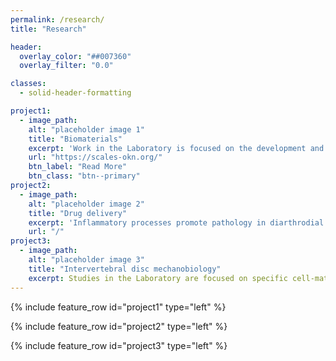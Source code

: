 ```yaml
---
permalink: /research/
title: "Research"

header:
  overlay_color: "##007360"
  overlay_filter: "0.0"

classes:
  - solid-header-formatting

project1:
  - image_path:
    alt: "placeholder image 1"
    title: "Biomaterials"
    excerpt: 'Work in the Laboratory is focused on the development and evaluation of novel biomaterials that can be used for drug delivery applications and as cell-delivery scaffolds in both orthopaedics and neurosurgery.  Our focus has been on the development and application of in situ forming or crosslinking hydrogels formed from natural extracellular matrix molecules and polymers.  Biomaterials have been developed to deliver autologous cells to the intervertebral disc, that can provide for the stiffness and biochemical cues that promote cell synthesis and phenotype.  A key component of this work is the development of rational biomaterial design strategies using statistical and machine learning algorithms, in a collaboration with mathematicians at North Carolina State University.  This work is supported by the NIH and North Carolina Biotechnology Center.'
    url: "https://scales-okn.org/"
    btn_label: "Read More"
    btn_class: "btn--primary"
project2:
  - image_path:
    alt: "placeholder image 2"
    title: "Drug delivery"
    excerpt: 'Inflammatory processes promote pathology in diarthrodial joints and the intervertebral disc.  While protein and small molecule drugs are available to that can effectively modify the symptoms and progression of these pathologies, including the IL-1 receptor antagonist (IL1Ra) and TNF-alpha “blockers”, systemic administration can have serious side effects or be ineffective in reaching the pathological target.  This has motivated our development of local drug delivery strategies to prolong drug residence time in the affected site and to decrease serum exposure.  Our laboratory has developed a class of in situ forming drug depots when injected into the joint or perineural space.  Conjugation of anti-inflammatory protein drugs, or anti-inflammatory small molecule compounds, is being explored and evaluated to test for increases in local residence time and bioactivity.  The laboratory collaborates with chemists, rheumatologists, orthopaedic surgeons and neurosurgeons, and psychiatrists in this work to evaluate the efficacy of newly developed drug delivery strategies that act to inhibit joint inflammation and pain associated with both osteoarthritis and intervertebral disc pathologies.'
    url: "/"
project3:
  - image_path:
    alt: "placeholder image 3"
    title: "Intervertebral disc mechanobiology"
    excerpt: Studies in the Laboratory are focused on specific cell-matrix interactions that regulate cellular synthesis and phenotype in intervertebral disc pathology.  Our work has revealed the importance of environmental cues in regulating a healthy disc cell phenotype, such as physical stiffness, osmotic stimuli and oxygen tension.  We have identified key extracellular matrix molecules and linking integrin isoforms as important in promoting maintenance of a biosynthetically active cells.  Applications of this knowledge include the identification of novel short peptides that can replicate cell attachments to extracellular matrix proteins, the engineering of biomaterials that mimic important characteristics of disc environmental cues, and the environmental regulation of stem cell differentiation.  The laboratory collaborates with rheumatologists, orthopaedic surgeons and neurosurgeons, and biomedical engineers in these studies supported by the NIH.'
---
```


{% include feature_row id="project1" type="left" %}

{% include feature_row id="project2" type="left" %}

{% include feature_row id="project3" type="left" %}
